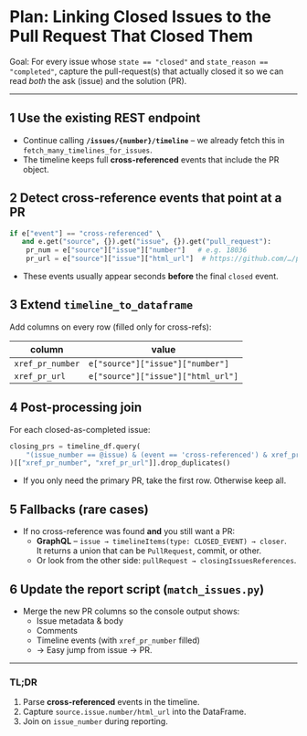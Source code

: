 # Plan: Linking Closed Issues to the Pull Request That Closed Them

Goal: For every issue whose `state == "closed"` and `state_reason == "completed"`, capture the pull-request(s) that actually closed it so we can read *both* the ask (issue) and the solution (PR).

---

## 1  Use the existing REST endpoint

* Continue calling **`/issues/{number}/timeline`** – we already fetch this in `fetch_many_timelines_for_issues`.  
* The timeline keeps full **cross-referenced** events that include the PR object.

## 2  Detect cross-reference events that point at a PR

```python
if e["event"] == "cross-referenced" \
   and e.get("source", {}).get("issue", {}).get("pull_request"):
    pr_num = e["source"]["issue"]["number"]   # e.g. 18036
    pr_url = e["source"]["issue"]["html_url"]  # https://github.com/…/pull/18036
```

* These events usually appear seconds **before** the final `closed` event.

## 3  Extend `timeline_to_dataframe`

Add columns on every row (filled only for cross-refs):

| column             | value                                                          |
|--------------------|----------------------------------------------------------------|
| `xref_pr_number`   | `e["source"]["issue"]["number"]`                           |
| `xref_pr_url`      | `e["source"]["issue"]["html_url"]`                        |

## 4  Post-processing join

For each closed-as-completed issue:

```python
closing_prs = timeline_df.query(
    "(issue_number == @issue) & (event == 'cross-referenced') & xref_pr_number.notna()"
)[["xref_pr_number", "xref_pr_url"]].drop_duplicates()
```

* If you only need the primary PR, take the first row. Otherwise keep all.

## 5  Fallbacks (rare cases)

* If no cross-reference was found **and** you still want a PR:
  * **GraphQL** – `issue → timelineItems(type: CLOSED_EVENT) → closer`.  
    It returns a union that can be `PullRequest`, commit, or other.
  * Or look from the other side: `pullRequest → closingIssuesReferences`.

## 6  Update the report script (`match_issues.py`)

* Merge the new PR columns so the console output shows:
  * Issue metadata & body
  * Comments
  * Timeline events (with `xref_pr_number` filled)
  * → Easy jump from issue → PR.

---

### TL;DR

1. Parse **cross-referenced** events in the timeline.  
2. Capture `source.issue.number/html_url` into the DataFrame.  
3. Join on `issue_number` during reporting.
